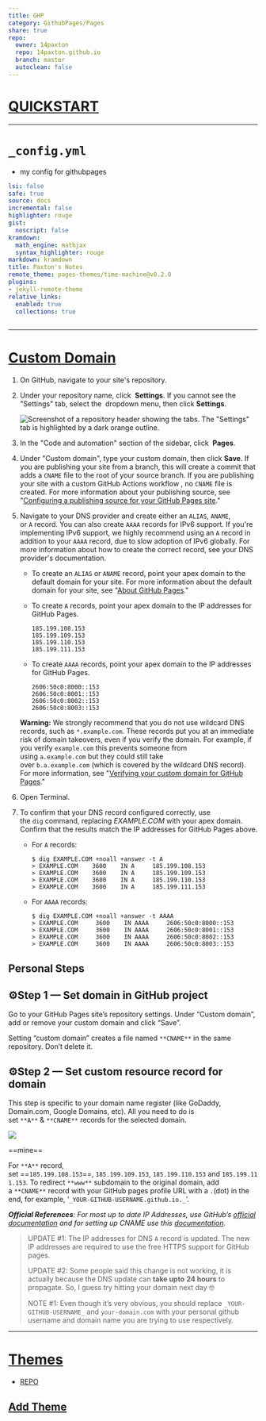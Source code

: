 ```yaml
---  
title: GHP    
category: GithubPages/Pages    
share: true    
repo:    
  owner: 14paxton    
  repo: 14paxton.github.io    
  branch: master    
  autoclean: false    
---   
```

  
# [QUICKSTART](https://docs.github.com/en/pages/quickstart)  
  
___  
  
# `_config.yml`  
  
- my config for githubpages  
  
```yml  
lsi: false  
safe: true  
source: docs  
incremental: false  
highlighter: rouge  
gist:  
  noscript: false  
kramdown:  
  math_engine: mathjax  
  syntax_highlighter: rouge  
markdown: kramdown  
title: Paxton's Notes  
remote_theme: pages-themes/time-machine@v0.2.0  
plugins:  
- jekyll-remote-theme   
relative_links:  
  enabled: true  
  collections: true  
  
```  
  
---  
  
# [Custom Domain](https://docs.github.com/en/pages/configuring-a-custom-domain-for-your-github-pages-site)  
  
1. On GitHub, navigate to your site's repository.  
      
2. Under your repository name, click  **Settings**. If you cannot see the "Settings" tab, select the  dropdown menu, then click **Settings**.  
      
    ![Screenshot of a repository header showing the tabs. The "Settings" tab is highlighted by a dark orange outline.](https://docs.github.com/assets/cb-28266/images/help/repository/repo-actions-settings.png)  
      
3. In the "Code and automation" section of the sidebar, click  **Pages**.  
      
4. Under "Custom domain", type your custom domain, then click **Save**. If you are publishing your site from a branch, this will create a commit that adds a `CNAME` file to the root of your source branch. If you are publishing your site with a custom GitHub Actions workflow , no `CNAME` file is created. For more information about your publishing source, see "[Configuring a publishing source for your GitHub Pages site](https://docs.github.com/en/pages/getting-started-with-github-pages/configuring-a-publishing-source-for-your-github-pages-site)."  
      
5. Navigate to your DNS provider and create either an `ALIAS`, `ANAME`, or `A` record. You can also create `AAAA` records for IPv6 support. If you're implementing IPv6 support, we highly recommend using an `A` record in addition to your `AAAA` record, due to slow adoption of IPv6 globally. For more information about how to create the correct record, see your DNS provider's documentation.  
      
    - To create an `ALIAS` or `ANAME` record, point your apex domain to the default domain for your site. For more information about the default domain for your site, see "[About GitHub Pages](https://docs.github.com/en/pages/getting-started-with-github-pages/about-github-pages#types-of-github-pages-sites)."  
    - To create `A` records, point your apex domain to the IP addresses for GitHub Pages.  
          
        ```shell  
        185.199.108.153  
        185.199.109.153  
        185.199.110.153  
        185.199.111.153  
        ```  
          
    - To create `AAAA` records, point your apex domain to the IP addresses for GitHub Pages.  
          
        ```shell  
        2606:50c0:8000::153  
        2606:50c0:8001::153  
        2606:50c0:8002::153  
        2606:50c0:8003::153  
        ```  
          
      
    **Warning:** We strongly recommend that you do not use wildcard DNS records, such as `*.example.com`. These records put you at an immediate risk of domain takeovers, even if you verify the domain. For example, if you verify `example.com` this prevents someone from using `a.example.com` but they could still take over `b.a.example.com` (which is covered by the wildcard DNS record). For more information, see "[Verifying your custom domain for GitHub Pages](https://docs.github.com/en/pages/configuring-a-custom-domain-for-your-github-pages-site/verifying-your-custom-domain-for-github-pages)."  
      
6. Open Terminal.  
      
7. To confirm that your DNS record configured correctly, use the `dig` command, replacing _EXAMPLE.COM_ with your apex domain. Confirm that the results match the IP addresses for GitHub Pages above.  
      
    - For `A` records:  
          
        ```shell  
        $ dig EXAMPLE.COM +noall +answer -t A  
        > EXAMPLE.COM    3600    IN A     185.199.108.153  
        > EXAMPLE.COM    3600    IN A     185.199.109.153  
        > EXAMPLE.COM    3600    IN A     185.199.110.153  
        > EXAMPLE.COM    3600    IN A     185.199.111.153  
        ```  
          
    - For `AAAA` records:  
          
        ```shell  
        $ dig EXAMPLE.COM +noall +answer -t AAAA  
        > EXAMPLE.COM     3600    IN AAAA     2606:50c0:8000::153  
        > EXAMPLE.COM     3600    IN AAAA     2606:50c0:8001::153  
        > EXAMPLE.COM     3600    IN AAAA     2606:50c0:8002::153  
        > EXAMPLE.COM     3600    IN AAAA     2606:50c0:8003::153  
        ```  
  
##  Personal Steps  
  
## ⚙️Step 1 — Set domain in GitHub project  
  
  
  
Go to your GitHub Pages site’s repository settings. Under “Custom domain”, add or remove your custom domain and click “Save”.  
  
Setting “custom domain” creates a file named `**CNAME**` in the same repository. Don’t delete it.  
  
## ⚙️Step 2 — Set custom resource record for domain  
  
This step is specific to your domain name register (like GoDaddy, Domain.com, Google Domains, etc). All you need to do is set `**A**` & `**CNAME**` records for the selected domain.  
  
![](https://miro.medium.com/v2/resize:fit:2000/1*lT1CCfb9jX74vGrsF5AoLA.png)  
  
==mine==  
  
  
For `**A**` record, set ==`185.199.108.153`==, `185.199.109.153`, `185.199.110.153` and `185.199.111.153`. To redirect `**www**` subdomain to the original domain, add a `**CNAME**` record with your GitHub pages profile URL with a `.`(dot) in the end, for example, ‘`_YOUR-GITHUB-USERNAME.github.io._`’.  
  
**_Official References_**_: For most up to date IP Addresses, use GitHub’s_ [_official documentation_](https://help.github.com/articles/setting-up-an-apex-domain/) _and for setting up CNAME use this_ [_documentation_](https://help.github.com/articles/setting-up-a-www-subdomain/)_._  
  
  
  
> UPDATE #1: The IP addresses for DNS `A` record is updated. The new IP addresses are required to use the free HTTPS support for GitHub pages.  
>   
> UPDATE #2: Some people said this change is not working, it is actually because the DNS update can **take upto** **24 hours** to propagate. So, I guess try hitting your domain next day 🤓  
>   
> NOTE #1: Even though it’s very obvious, you should replace `_YOUR-GITHUB-USERNAME_` and `your-domain.com` with your personal github username and domain name you are trying to use respectively.  
  
  
---  
  
# [Themes](https://pages.github.com/themes/)  
- [REPO](https://github.com/pages-themes)  
  
## [Add Theme](https://docs.github.com/en/pages/setting-up-a-github-pages-site-with-jekyll/adding-a-theme-to-your-github-pages-site-using-jekyll)  
  
